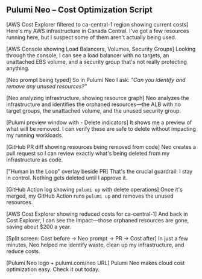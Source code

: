 
## **Pulumi Neo – Cost Optimization Script**

\[AWS Cost Explorer filtered to ca-central-1 region showing current costs\]
 Here's my AWS infrastructure in Canada Central. I've got a few resources running here, but I suspect some of them aren't actually being used.

\[AWS Console showing Load Balancers, Volumes, Security Groups\]
 Looking through the console, I can see a load balancer with no targets, an unattached EBS volume, and a security group that's not really protecting anything.

\[Neo prompt being typed\]
 So in Pulumi Neo I ask: *"Can you identify and remove any unused resources?"*

\[Neo analyzing infrastructure, showing resource graph\]
 Neo analyzes the infrastructure and identifies the orphaned resources—the ALB with no target groups, the unattached volume, and the unused security group.

\[Pulumi preview window with - Delete indicators\]
 It shows me a preview of what will be removed. I can verify these are safe to delete without impacting my running workloads.

\[GitHub PR diff showing resources being removed from code\]
 Neo creates a pull request so I can review exactly what's being deleted from my infrastructure as code.

\["Human in the Loop" overlay beside PR\]
 That's the crucial guardrail: I stay in control. Nothing gets deleted until I approve it.

\[GitHub Action log showing `pulumi up` with delete operations\]
 Once it's merged, my GitHub Action runs `pulumi up` and removes the unused resources.

\[AWS Cost Explorer showing reduced costs for ca-central-1\]
 And back in Cost Explorer, I can see the impact—those orphaned resources are gone, saving about $200 a year.

\[Split screen: Cost before → Neo prompt → PR → Cost after\]
 In just a few minutes, Neo helped me identify waste, clean up my infrastructure, and reduce costs.

\[Pulumi Neo logo \+ pulumi.com/neo URL\]
 Pulumi Neo makes cloud cost optimization easy. Check it out today.
